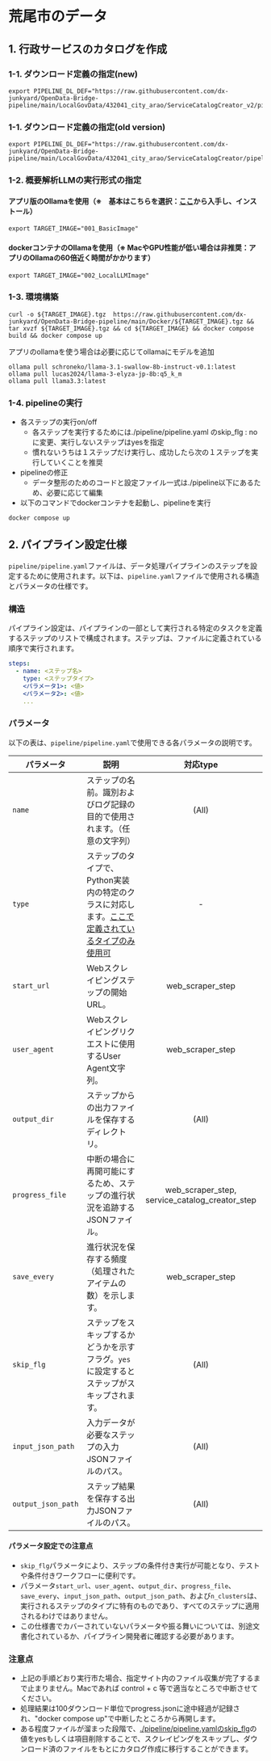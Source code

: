 # 荒尾市のデータ

## 1. 行政サービスのカタログを作成
### 1-1. ダウンロード定義の指定(new)
```
export PIPELINE_DL_DEF="https://raw.githubusercontent.com/dx-junkyard/OpenData-Bridge-pipeline/main/LocalGovData/432041_city_arao/ServiceCatalogCreator_v2/pipeline_download.json"
```
### 1-1. ダウンロード定義の指定(old version)
```
export PIPELINE_DL_DEF="https://raw.githubusercontent.com/dx-junkyard/OpenData-Bridge-pipeline/main/LocalGovData/432041_city_arao/ServiceCatalogCreator/pipeline_download.json"
```

### 1-2. 概要解析LLMの実行形式の指定
#### アプリ版のOllamaを使用（※　基本はこちらを選択：[ここ](https://ollama.com/)から入手し、インストール）
```
export TARGET_IMAGE="001_BasicImage"
```
#### dockerコンテナのOllamaを使用（※ MacやGPU性能が低い場合は非推奨：アプリのOllamaの60倍近く時間がかかります）
```
export TARGET_IMAGE="002_LocalLLMImage"
```

### 1-3. 環境構築
```
curl -o ${TARGET_IMAGE}.tgz  https://raw.githubusercontent.com/dx-junkyard/OpenData-Bridge-pipeline/main/Docker/${TARGET_IMAGE}.tgz && tar xvzf ${TARGET_IMAGE}.tgz && cd ${TARGET_IMAGE} && docker compose build && docker compose up
```
アプリのollamaを使う場合は必要に応じてollamaにモデルを追加
```
ollama pull schroneko/llama-3.1-swallow-8b-instruct-v0.1:latest
ollama pull lucas2024/llama-3-elyza-jp-8b:q5_k_m
ollama pull llama3.3:latest
```

### 1-4. pipelineの実行
- 各ステップの実行on/off
  - 各ステップを実行するためには./pipeline/pipeline.yaml のskip_flg : no に変更、実行しないステップはyesを指定
  - 慣れないうちは１ステップだけ実行し、成功したら次の１ステップを実行していくことを推奨
- pipelineの修正
  - データ整形のためのコードと設定ファイル一式は./pipeline以下にあるため、必要に応じて編集
- 以下のコマンドでdockerコンテナを起動し、pipelineを実行
```
docker compose up
```

## 2. パイプライン設定仕様

`pipeline/pipeline.yaml`ファイルは、データ処理パイプラインのステップを設定するために使用されます。以下は、`pipeline.yaml`ファイルで使用される構造とパラメータの仕様です。

### 構造

パイプライン設定は、パイプラインの一部として実行される特定のタスクを定義するステップのリストで構成されます。ステップは、ファイルに定義されている順序で実行されます。

```yaml
steps:
  - name: <ステップ名>
    type: <ステップタイプ>
    <パラメータ1>: <値>
    <パラメータ2>: <値>
    ...
```

### パラメータ

以下の表は、`pipeline/pipeline.yaml`で使用できる各パラメータの説明です。

| パラメータ           | 説明                                                                                        | 対応type  |
|-------------------|-------------------------------------------------------------------------------------------|:----:|
| `name`            | ステップの名前。識別およびログ記録の目的で使用されます。（任意の文字列）                          | (All)  |
| `type`            | ステップのタイプで、Python実装内の特定のクラスに対応します。[ここで定義されているタイプのみ使用可](https://github.com/dx-junkyard/OpenData-Bridge-pipeline/blob/main/app/pipeline/pipeline_framework.py#L16-L24)             | -  |
| `start_url`       | Webスクレイピングステップの開始URL。                                                       | web_scraper_step |
| `user_agent`      | Webスクレイピングリクエストに使用するUser Agent文字列。                                      | web_scraper_step |
| `output_dir`      | ステップからの出力ファイルを保存するディレクトリ。                                            | (All) |
| `progress_file`   | 中断の場合に再開可能にするため、ステップの進行状況を追跡するJSONファイル。                               | web_scraper_step, service_catalog_creator_step |
| `save_every`      | 進行状況を保存する頻度（処理されたアイテムの数）を示します。                                      | web_scraper_step |
| `skip_flg`        | ステップをスキップするかどうかを示すフラグ。`yes`に設定するとステップがスキップされます。              | (All) |
| `input_json_path` | 入力データが必要なステップの入力JSONファイルのパス。                                         | (All) |
| `output_json_path`| ステップ結果を保存する出力JSONファイルのパス。                                               | (All) |


#### パラメータ設定での注意点

- `skip_flg`パラメータにより、ステップの条件付き実行が可能となり、テストや条件付きワークフローに便利です。
- パラメータ`start_url`、`user_agent`、`output_dir`、`progress_file`、`save_every`、`input_json_path`、`output_json_path`、および`n_clusters`は、実行されるステップのタイプに特有のものであり、すべてのステップに適用されるわけではありません。
- この仕様書でカバーされていないパラメータや振る舞いについては、別途文書化されているか、パイプライン開発者に確認する必要があります。



### 注意点
- 上記の手順どおり実行市た場合、指定サイト内のファイル収集が完了するまで止まりません。Macであれば control + c 等で適当なところで中断させてください。
- 処理結果は100ダウンロード単位でprogress.jsonに途中経過が記録され、"docker compose up"で中断したところから再開します。
- ある程度ファイルが溜まった段階で、[./pipeline/pipeline.yamlのskip_flg](https://github.com/dx-junkyard/OpenData-Bridge-pipeline/blob/ura/LocalGovData/432041_city_arao/ServiceCatalogCreator/pipeline/pipeline.yaml#L9)の値をyesもしくは項目削除することで、スクレイピングをスキップし、ダウンロード済のファイルをもとにカタログ作成に移行することができます。

